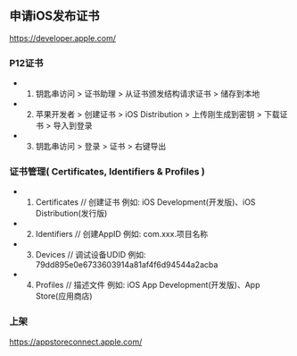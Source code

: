 
## 申请iOS发布证书
https://developer.apple.com/

### P12证书
- 1) 钥匙串访问 > 证书助理 > 从证书颁发结构请求证书 > 储存到本地
- 2) 苹果开发者 > 创建证书 > iOS Distribution > 上传刚生成到密钥 > 下载证书 > 导入到登录
- 3) 钥匙串访问 > 登录 > 证书 > 右键导出

### 证书管理( Certificates, Identifiers & Profiles )
- 1) Certificates // 创建证书 例如: iOS Development(开发版)、iOS Distribution(发行版)
- 2) Identifiers // 创建AppID 例如: com.xxx.项目名称
- 3) Devices  // 调试设备UDID 例如: 79dd895e0e6733603914a81af4f6d94544a2acba
- 4) Profiles // 描述文件 例如: iOS App Development(开发版)、App Store(应用商店)

### 上架
https://appstoreconnect.apple.com/